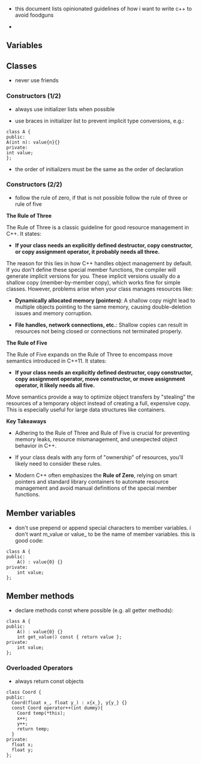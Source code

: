 - this document lists opinionated guidelines of how i want to write
  c++ to avoid foodguns
  
- 

## Variables




## Classes


- never use friends

### Constructors (1/2)

- always use initializer lists when possible

- use braces in initializer list to prevent implicit type conversions, e.g.:
```
class A {
public:
A(int n): value{n}{}
private:
int value;
};
```

- the order of initializers must be the same as the order of
  declaration

### Constructors (2/2)

- follow the rule of zero, if that is not possible follow the rule of
  three or rule of five

**The Rule of Three**

The Rule of Three is a classic guideline for good resource management
in C++.  It states:

* **If your class needs an explicitly defined destructor, copy
  constructor, or copy assignment operator, it probably needs all
  three.**

The reason for this lies in how C++ handles object management by
default. If you don't define these special member functions, the
compiler will generate implicit versions for you. These implicit
versions usually do a shallow copy (member-by-member copy), which
works fine for simple classes.  However, problems arise when your
class manages resources like:

* **Dynamically allocated memory (pointers)**: A shallow copy might
  lead to multiple objects pointing to the same memory, causing
  double-deletion issues and memory corruption.

* **File handles, network connections, etc.**: Shallow copies can
  result in resources not being closed or connections not terminated
  properly.

**The Rule of Five**

The Rule of Five expands on the Rule of Three to encompass move
semantics introduced in C++11. It states:

* **If your class needs an explicitly defined destructor, copy
  constructor, copy assignment operator, move constructor, or move
  assignment operator, it likely needs all five.**

Move semantics provide a way to optimize object transfers by
"stealing" the resources of a temporary object instead of creating a
full, expensive copy. This is especially useful for large data
structures like containers.

**Key Takeaways**

* Adhering to the Rule of Three and Rule of Five is crucial for
  preventing memory leaks, resource mismanagement, and unexpected
  object behavior in C++.

* If your class deals with any form of "ownership" of resources,
  you'll likely need to consider these rules.
  
* Modern C++ often emphasizes the **Rule of Zero**, relying on smart
  pointers and standard library containers to automate resource
  management and avoid manual definitions of the special member
  functions.

## Member variables

- don't use prepend or append special characters to member
  variables. i don't want m_value or value_ to be the name of member
  variables. this is good code:
  
```
class A {
public:
	A() : value{0} {}
private:
    int value;
};
```

## Member methods 

- declare methods const where possible (e.g. all getter methods):

```
class A {
public:
	A() : value{0} {}
	int get_value() const { return value };
private:
    int value;
};
```

### Overloaded Operators

- always return const objects

```
class Coord {
public:
  Coord(float x_, float y_) : x{x_}, y{y_} {}
  const Coord operator++(int dummy){
	Coord temp(*this);
	x++;
	y++;
	return temp;
  }
private:
  float x;
  float y;
};
```
